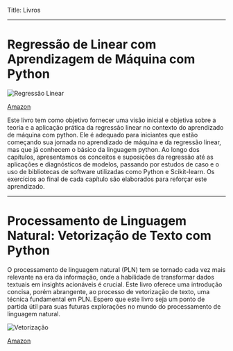 Title: Livros

***
# Regressão de Linear com Aprendizagem de Máquina com Python

![Regressão Linear]({static}/images/livro/regressao.png)

[Amazon](https://www.amazon.com.br/gp/product/B0DCT4M7GH)

Este livro tem como objetivo fornecer uma visão inicial e objetiva sobre a teoria e a aplicação prática da regressão linear no contexto do aprendizado de máquina com python. Ele é adequado para iniciantes que estão começando sua jornada no aprendizado de máquina e da regressão linear, mas que já conhecem o básico da linguagem python. Ao longo dos capítulos, apresentamos os conceitos e suposições da regressão até as aplicações e diagnósticos de modelos, passando por estudos de caso e o uso de bibliotecas de software utilizadas como Python e Scikit-learn. Os exercícios ao final de cada capítulo são elaborados para reforçar este aprendizado.

***
# Processamento de Linguagem Natural: Vetorização de Texto com Python

O processamento de linguagem natural (PLN) tem se tornado cada vez mais relevante na era da informação, onde a habilidade de transformar dados textuais em insights acionáveis é crucial. Este livro oferece uma introdução concisa, porém abrangente, ao processo de vetorização de texto, uma técnica fundamental em PLN. Espero que este livro seja um ponto de partida útil para suas futuras explorações no mundo do processamento de linguagem natural.

![Vetorização]({static}/images/livro/vetorizacao.png)

[Amazon](https://www.amazon.com.br/gp/product/B0DGB9W7MW)

